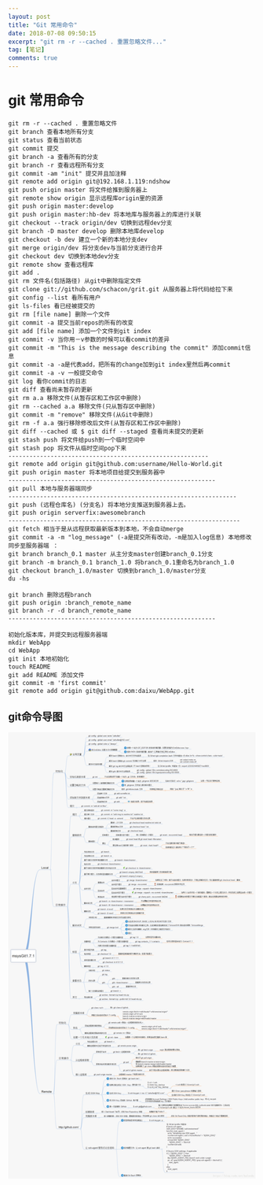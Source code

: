 ```yaml
---
layout: post
title: "Git 常用命令"
date: 2018-07-08 09:50:15
excerpt: "git rm -r --cached . 重置忽略文件..."
tag: [笔记] 
comments: true
---
```


# git 常用命令

    git rm -r --cached . 重置忽略文件
    git branch 查看本地所有分支
    git status 查看当前状态 
    git commit 提交 
    git branch -a 查看所有的分支
    git branch -r 查看远程所有分支
    git commit -am "init" 提交并且加注释 
    git remote add origin git@192.168.1.119:ndshow
    git push origin master 将文件给推到服务器上 
    git remote show origin 显示远程库origin里的资源 
    git push origin master:develop
    git push origin master:hb-dev 将本地库与服务器上的库进行关联 
    git checkout --track origin/dev 切换到远程dev分支
    git branch -D master develop 删除本地库develop
    git checkout -b dev 建立一个新的本地分支dev
    git merge origin/dev 将分支dev与当前分支进行合并
    git checkout dev 切换到本地dev分支
    git remote show 查看远程库
    git add .
    git rm 文件名(包括路径) 从git中删除指定文件
    git clone git://github.com/schacon/grit.git 从服务器上将代码给拉下来
    git config --list 看所有用户
    git ls-files 看已经被提交的
    git rm [file name] 删除一个文件
    git commit -a 提交当前repos的所有的改变
    git add [file name] 添加一个文件到git index
    git commit -v 当你用－v参数的时候可以看commit的差异
    git commit -m "This is the message describing the commit" 添加commit信息
    git commit -a -a是代表add，把所有的change加到git index里然后再commit
    git commit -a -v 一般提交命令
    git log 看你commit的日志
    git diff 查看尚未暂存的更新
    git rm a.a 移除文件(从暂存区和工作区中删除)
    git rm --cached a.a 移除文件(只从暂存区中删除)
    git commit -m "remove" 移除文件(从Git中删除)
    git rm -f a.a 强行移除修改后文件(从暂存区和工作区中删除)
    git diff --cached 或 $ git diff --staged 查看尚未提交的更新
    git stash push 将文件给push到一个临时空间中
    git stash pop 将文件从临时空间pop下来
    ---------------------------------------------------------
    git remote add origin git@github.com:username/Hello-World.git
    git push origin master 将本地项目给提交到服务器中
    -----------------------------------------------------------
    git pull 本地与服务器端同步
    -----------------------------------------------------------------
    git push (远程仓库名) (分支名) 将本地分支推送到服务器上去。
    git push origin serverfix:awesomebranch
    ------------------------------------------------------------------
    git fetch 相当于是从远程获取最新版本到本地，不会自动merge
    git commit -a -m "log_message" (-a是提交所有改动，-m是加入log信息) 本地修改同步至服务器端 ：
    git branch branch_0.1 master 从主分支master创建branch_0.1分支
    git branch -m branch_0.1 branch_1.0 将branch_0.1重命名为branch_1.0
    git checkout branch_1.0/master 切换到branch_1.0/master分支
    du -hs
    
    git branch 删除远程branch
    git push origin :branch_remote_name
    git branch -r -d branch_remote_name
    -----------------------------------------------------------
    
    初始化版本库，并提交到远程服务器端
    mkdir WebApp
    cd WebApp
    git init 本地初始化
    touch README
    git add README 添加文件
    git commit -m 'first commit'
    git remote add origin git@github.com:daixu/WebApp.git


## git命令导图

![20180620113451746](/assets/img/20180620113451746.png)






